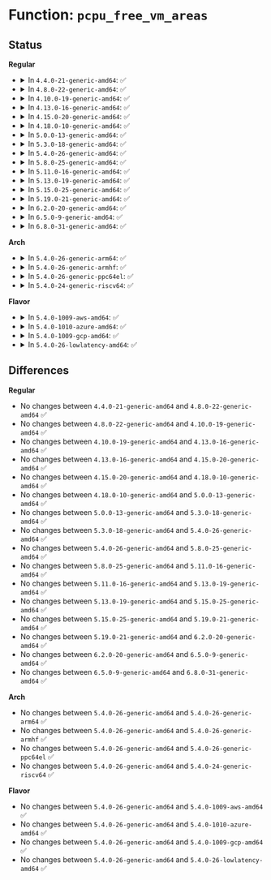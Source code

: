 # Function: <code>pcpu_free_vm_areas</code>

## Status
<b>Regular</b>
<ul>
<li>
<details>
<summary>In <code>4.4.0-21-generic-amd64</code>: ✅</summary>

```c
void pcpu_free_vm_areas(struct vm_struct * * vms, int nr_vms)
```

```json
{
  "name": "pcpu_free_vm_areas",
  "collision_type": "Unique Global",
  "inline_type": "No",
  "funcs": [
    {
      "addr": 18446744071580744960,
      "name": "pcpu_free_vm_areas",
      "external": true,
      "loc": "mm/vmalloc.c:2544",
      "file": "mm/vmalloc.c",
      "inline": "seen, unknown",
      "caller_inline": [],
      "caller_func": [
        "mm/percpu.c:pcpu_balance_workfn"
      ]
    }
  ],
  "symbols": [
    {
      "addr": 18446744071580744960,
      "name": "pcpu_free_vm_areas",
      "section": ".text",
      "bind": "STB_GLOBAL",
      "size": 64
    }
  ]
}
```
</details>
</li>
<li>
<details>
<summary>In <code>4.8.0-22-generic-amd64</code>: ✅</summary>

```c
void pcpu_free_vm_areas(struct vm_struct * * vms, int nr_vms)
```

```json
{
  "name": "pcpu_free_vm_areas",
  "collision_type": "Unique Global",
  "inline_type": "No",
  "funcs": [
    {
      "addr": 18446744071580864096,
      "name": "pcpu_free_vm_areas",
      "external": true,
      "loc": "mm/vmalloc.c:2565",
      "file": "mm/vmalloc.c",
      "inline": "seen, unknown",
      "caller_inline": [],
      "caller_func": [
        "mm/percpu.c:pcpu_balance_workfn"
      ]
    }
  ],
  "symbols": [
    {
      "addr": 18446744071580864096,
      "name": "pcpu_free_vm_areas",
      "section": ".text",
      "bind": "STB_GLOBAL",
      "size": 64
    }
  ]
}
```
</details>
</li>
<li>
<details>
<summary>In <code>4.10.0-19-generic-amd64</code>: ✅</summary>

```c
void pcpu_free_vm_areas(struct vm_struct * * vms, int nr_vms)
```

```json
{
  "name": "pcpu_free_vm_areas",
  "collision_type": "Unique Global",
  "inline_type": "No",
  "funcs": [
    {
      "addr": 18446744071580934384,
      "name": "pcpu_free_vm_areas",
      "external": true,
      "loc": "mm/vmalloc.c:2578",
      "file": "mm/vmalloc.c",
      "inline": "seen, unknown",
      "caller_inline": [],
      "caller_func": [
        "mm/percpu.c:pcpu_balance_workfn"
      ]
    }
  ],
  "symbols": [
    {
      "addr": 18446744071580934384,
      "name": "pcpu_free_vm_areas",
      "section": ".text",
      "bind": "STB_GLOBAL",
      "size": 64
    }
  ]
}
```
</details>
</li>
<li>
<details>
<summary>In <code>4.13.0-16-generic-amd64</code>: ✅</summary>

```c
void pcpu_free_vm_areas(struct vm_struct * * vms, int nr_vms)
```

```json
{
  "name": "pcpu_free_vm_areas",
  "collision_type": "Unique Global",
  "inline_type": "No",
  "funcs": [
    {
      "addr": 18446744071580978368,
      "name": "pcpu_free_vm_areas",
      "external": true,
      "loc": "mm/vmalloc.c:2648",
      "file": "mm/vmalloc.c",
      "inline": "seen, unknown",
      "caller_inline": [],
      "caller_func": [
        "mm/percpu.c:pcpu_balance_workfn"
      ]
    }
  ],
  "symbols": [
    {
      "addr": 18446744071580978368,
      "name": "pcpu_free_vm_areas",
      "section": ".text",
      "bind": "STB_GLOBAL",
      "size": 64
    }
  ]
}
```
</details>
</li>
<li>
<details>
<summary>In <code>4.15.0-20-generic-amd64</code>: ✅</summary>

```c
void pcpu_free_vm_areas(struct vm_struct * * vms, int nr_vms)
```

```json
{
  "name": "pcpu_free_vm_areas",
  "collision_type": "Unique Global",
  "inline_type": "No",
  "funcs": [
    {
      "addr": 18446744071581081072,
      "name": "pcpu_free_vm_areas",
      "external": true,
      "loc": "mm/vmalloc.c:2640",
      "file": "mm/vmalloc.c",
      "inline": "seen, unknown",
      "caller_inline": [],
      "caller_func": [
        "mm/percpu.c:pcpu_balance_workfn"
      ]
    }
  ],
  "symbols": [
    {
      "addr": 18446744071581081072,
      "name": "pcpu_free_vm_areas",
      "section": ".text",
      "bind": "STB_GLOBAL",
      "size": 64
    }
  ]
}
```
</details>
</li>
<li>
<details>
<summary>In <code>4.18.0-10-generic-amd64</code>: ✅</summary>

```c
void pcpu_free_vm_areas(struct vm_struct * * vms, int nr_vms)
```

```json
{
  "name": "pcpu_free_vm_areas",
  "collision_type": "Unique Global",
  "inline_type": "No",
  "funcs": [
    {
      "addr": 18446744071581220080,
      "name": "pcpu_free_vm_areas",
      "external": true,
      "loc": "mm/vmalloc.c:2627",
      "file": "mm/vmalloc.c",
      "inline": "seen, unknown",
      "caller_inline": [],
      "caller_func": [
        "mm/percpu.c:pcpu_balance_workfn"
      ]
    }
  ],
  "symbols": [
    {
      "addr": 18446744071581220080,
      "name": "pcpu_free_vm_areas",
      "section": ".text",
      "bind": "STB_GLOBAL",
      "size": 64
    }
  ]
}
```
</details>
</li>
<li>
<details>
<summary>In <code>5.0.0-13-generic-amd64</code>: ✅</summary>

```c
void pcpu_free_vm_areas(struct vm_struct * * vms, int nr_vms)
```

```json
{
  "name": "pcpu_free_vm_areas",
  "collision_type": "Unique Global",
  "inline_type": "No",
  "funcs": [
    {
      "addr": 18446744071581303792,
      "name": "pcpu_free_vm_areas",
      "external": true,
      "loc": "mm/vmalloc.c:2629",
      "file": "mm/vmalloc.c",
      "inline": "seen, unknown",
      "caller_inline": [],
      "caller_func": [
        "mm/percpu.c:pcpu_balance_workfn"
      ]
    }
  ],
  "symbols": [
    {
      "addr": 18446744071581303792,
      "name": "pcpu_free_vm_areas",
      "section": ".text",
      "bind": "STB_GLOBAL",
      "size": 64
    }
  ]
}
```
</details>
</li>
<li>
<details>
<summary>In <code>5.3.0-18-generic-amd64</code>: ✅</summary>

```c
void pcpu_free_vm_areas(struct vm_struct * * vms, int nr_vms)
```

```json
{
  "name": "pcpu_free_vm_areas",
  "collision_type": "Unique Global",
  "inline_type": "No",
  "funcs": [
    {
      "addr": 18446744071581383360,
      "name": "pcpu_free_vm_areas",
      "external": true,
      "loc": "mm/vmalloc.c:3402",
      "file": "mm/vmalloc.c",
      "inline": "seen, unknown",
      "caller_inline": [],
      "caller_func": [
        "mm/percpu.c:pcpu_balance_workfn"
      ]
    }
  ],
  "symbols": [
    {
      "addr": 18446744071581383360,
      "name": "pcpu_free_vm_areas",
      "section": ".text",
      "bind": "STB_GLOBAL",
      "size": 64
    }
  ]
}
```
</details>
</li>
<li>
<details>
<summary>In <code>5.4.0-26-generic-amd64</code>: ✅</summary>

```c
void pcpu_free_vm_areas(struct vm_struct * * vms, int nr_vms)
```

```json
{
  "name": "pcpu_free_vm_areas",
  "collision_type": "Unique Global",
  "inline_type": "No",
  "funcs": [
    {
      "addr": 18446744071581444544,
      "name": "pcpu_free_vm_areas",
      "external": true,
      "loc": "mm/vmalloc.c:3413",
      "file": "mm/vmalloc.c",
      "inline": "seen, unknown",
      "caller_inline": [],
      "caller_func": [
        "mm/percpu.c:pcpu_balance_workfn"
      ]
    }
  ],
  "symbols": [
    {
      "addr": 18446744071581444544,
      "name": "pcpu_free_vm_areas",
      "section": ".text",
      "bind": "STB_GLOBAL",
      "size": 64
    }
  ]
}
```
</details>
</li>
<li>
<details>
<summary>In <code>5.8.0-25-generic-amd64</code>: ✅</summary>

```c
void pcpu_free_vm_areas(struct vm_struct * * vms, int nr_vms)
```

```json
{
  "name": "pcpu_free_vm_areas",
  "collision_type": "Unique Global",
  "inline_type": "No",
  "funcs": [
    {
      "addr": 18446744071581649616,
      "name": "pcpu_free_vm_areas",
      "external": true,
      "loc": "mm/vmalloc.c:3457",
      "file": "mm/vmalloc.c",
      "inline": "seen, unknown",
      "caller_inline": [],
      "caller_func": [
        "mm/percpu.c:pcpu_balance_workfn"
      ]
    }
  ],
  "symbols": [
    {
      "addr": 18446744071581649616,
      "name": "pcpu_free_vm_areas",
      "section": ".text",
      "bind": "STB_GLOBAL",
      "size": 90
    }
  ]
}
```
</details>
</li>
<li>
<details>
<summary>In <code>5.11.0-16-generic-amd64</code>: ✅</summary>

```c
void pcpu_free_vm_areas(struct vm_struct * * vms, int nr_vms)
```

```json
{
  "name": "pcpu_free_vm_areas",
  "collision_type": "Unique Global",
  "inline_type": "No",
  "funcs": [
    {
      "addr": 18446744071581696000,
      "name": "pcpu_free_vm_areas",
      "external": true,
      "loc": "mm/vmalloc.c:3445",
      "file": "mm/vmalloc.c",
      "inline": "seen, unknown",
      "caller_inline": [],
      "caller_func": [
        "mm/percpu.c:__pcpu_balance_workfn"
      ]
    }
  ],
  "symbols": [
    {
      "addr": 18446744071581696000,
      "name": "pcpu_free_vm_areas",
      "section": ".text",
      "bind": "STB_GLOBAL",
      "size": 90
    }
  ]
}
```
</details>
</li>
<li>
<details>
<summary>In <code>5.13.0-19-generic-amd64</code>: ✅</summary>

```c
void pcpu_free_vm_areas(struct vm_struct * * vms, int nr_vms)
```

```json
{
  "name": "pcpu_free_vm_areas",
  "collision_type": "Unique Global",
  "inline_type": "No",
  "funcs": [
    {
      "addr": 18446744071581719488,
      "name": "pcpu_free_vm_areas",
      "external": true,
      "loc": "mm/vmalloc.c:3697",
      "file": "mm/vmalloc.c",
      "inline": "seen, unknown",
      "caller_inline": [],
      "caller_func": [
        "mm/percpu.c:__pcpu_balance_workfn"
      ]
    }
  ],
  "symbols": [
    {
      "addr": 18446744071581719488,
      "name": "pcpu_free_vm_areas",
      "section": ".text",
      "bind": "STB_GLOBAL",
      "size": 90
    }
  ]
}
```
</details>
</li>
<li>
<details>
<summary>In <code>5.15.0-25-generic-amd64</code>: ✅</summary>

```c
void pcpu_free_vm_areas(struct vm_struct * * vms, int nr_vms)
```

```json
{
  "name": "pcpu_free_vm_areas",
  "collision_type": "Unique Global",
  "inline_type": "No",
  "funcs": [
    {
      "addr": 18446744071581991824,
      "name": "pcpu_free_vm_areas",
      "external": true,
      "loc": "mm/vmalloc.c:3808",
      "file": "mm/vmalloc.c",
      "inline": "seen, unknown",
      "caller_inline": [],
      "caller_func": [
        "mm/percpu.c:pcpu_balance_free"
      ]
    }
  ],
  "symbols": [
    {
      "addr": 18446744071581991824,
      "name": "pcpu_free_vm_areas",
      "section": ".text",
      "bind": "STB_GLOBAL",
      "size": 90
    }
  ]
}
```
</details>
</li>
<li>
<details>
<summary>In <code>5.19.0-21-generic-amd64</code>: ✅</summary>

```c
void pcpu_free_vm_areas(struct vm_struct * * vms, int nr_vms)
```

```json
{
  "name": "pcpu_free_vm_areas",
  "collision_type": "Unique Global",
  "inline_type": "No",
  "funcs": [
    {
      "addr": 18446744071582414576,
      "name": "pcpu_free_vm_areas",
      "external": true,
      "loc": "mm/vmalloc.c:3977",
      "file": "mm/vmalloc.c",
      "inline": "seen, unknown",
      "caller_inline": [],
      "caller_func": [
        "mm/percpu.c:pcpu_balance_free"
      ]
    }
  ],
  "symbols": [
    {
      "addr": 18446744071582414576,
      "name": "pcpu_free_vm_areas",
      "section": ".text",
      "bind": "STB_GLOBAL",
      "size": 99
    }
  ]
}
```
</details>
</li>
<li>
<details>
<summary>In <code>6.2.0-20-generic-amd64</code>: ✅</summary>

```c
void pcpu_free_vm_areas(struct vm_struct * * vms, int nr_vms)
```

```json
{
  "name": "pcpu_free_vm_areas",
  "collision_type": "Unique Global",
  "inline_type": "No",
  "funcs": [
    {
      "addr": 18446744071582922336,
      "name": "pcpu_free_vm_areas",
      "external": true,
      "loc": "mm/vmalloc.c:4036",
      "file": "mm/vmalloc.c",
      "inline": "seen, unknown",
      "caller_inline": [],
      "caller_func": [
        "mm/percpu.c:pcpu_balance_free"
      ]
    }
  ],
  "symbols": [
    {
      "addr": 18446744071582922336,
      "name": "pcpu_free_vm_areas",
      "section": ".text",
      "bind": "STB_GLOBAL",
      "size": 99
    }
  ]
}
```
</details>
</li>
<li>
<details>
<summary>In <code>6.5.0-9-generic-amd64</code>: ✅</summary>

```c
void pcpu_free_vm_areas(struct vm_struct * * vms, int nr_vms)
```

```json
{
  "name": "pcpu_free_vm_areas",
  "collision_type": "Unique Global",
  "inline_type": "No",
  "funcs": [
    {
      "addr": 18446744071583138704,
      "name": "pcpu_free_vm_areas",
      "external": true,
      "loc": "mm/vmalloc.c:4269",
      "file": "mm/vmalloc.c",
      "inline": "seen, unknown",
      "caller_inline": [],
      "caller_func": [
        "mm/percpu.c:pcpu_balance_free"
      ]
    }
  ],
  "symbols": [
    {
      "addr": 18446744071583138704,
      "name": "pcpu_free_vm_areas",
      "section": ".text",
      "bind": "STB_GLOBAL",
      "size": 99
    }
  ]
}
```
</details>
</li>
<li>
<details>
<summary>In <code>6.8.0-31-generic-amd64</code>: ✅</summary>

```c
void pcpu_free_vm_areas(struct vm_struct * * vms, int nr_vms)
```

```json
{
  "name": "pcpu_free_vm_areas",
  "collision_type": "Unique Global",
  "inline_type": "No",
  "funcs": [
    {
      "addr": 18446744071583321824,
      "name": "pcpu_free_vm_areas",
      "external": true,
      "loc": "mm/vmalloc.c:4269",
      "file": "mm/vmalloc.c",
      "inline": "seen, unknown",
      "caller_inline": [],
      "caller_func": [
        "mm/percpu.c:pcpu_balance_free"
      ]
    }
  ],
  "symbols": [
    {
      "addr": 18446744071583321824,
      "name": "pcpu_free_vm_areas",
      "section": ".text",
      "bind": "STB_GLOBAL",
      "size": 99
    }
  ]
}
```
</details>
</li>
</ul>
<b>Arch</b>
<ul>
<li>
<details>
<summary>In <code>5.4.0-26-generic-arm64</code>: ✅</summary>

```c
void pcpu_free_vm_areas(struct vm_struct * * vms, int nr_vms)
```

```json
{
  "name": "pcpu_free_vm_areas",
  "collision_type": "Unique Global",
  "inline_type": "No",
  "funcs": [
    {
      "addr": 18446603336492850536,
      "name": "pcpu_free_vm_areas",
      "external": true,
      "loc": "mm/vmalloc.c:3413",
      "file": "mm/vmalloc.c",
      "inline": "seen, unknown",
      "caller_inline": [],
      "caller_func": [
        "mm/percpu.c:pcpu_balance_workfn"
      ]
    }
  ],
  "symbols": [
    {
      "addr": 18446603336492850536,
      "name": "pcpu_free_vm_areas",
      "section": ".text",
      "bind": "STB_GLOBAL",
      "size": 96
    }
  ]
}
```
</details>
</li>
<li>
<details>
<summary>In <code>5.4.0-26-generic-armhf</code>: ✅</summary>

```c
void pcpu_free_vm_areas(struct vm_struct * * vms, int nr_vms)
```

```json
{
  "name": "pcpu_free_vm_areas",
  "collision_type": "Unique Global",
  "inline_type": "No",
  "funcs": [
    {
      "addr": 3226652296,
      "name": "pcpu_free_vm_areas",
      "external": true,
      "loc": "mm/vmalloc.c:3413",
      "file": "mm/vmalloc.c",
      "inline": "seen, unknown",
      "caller_inline": [],
      "caller_func": [
        "mm/percpu.c:pcpu_balance_workfn"
      ]
    }
  ],
  "symbols": [
    {
      "addr": 3226652296,
      "name": "pcpu_free_vm_areas",
      "section": ".text",
      "bind": "STB_GLOBAL",
      "size": 68
    }
  ]
}
```
</details>
</li>
<li>
<details>
<summary>In <code>5.4.0-26-generic-ppc64el</code>: ✅</summary>

```c
void pcpu_free_vm_areas(struct vm_struct * * vms, int nr_vms)
```

```json
{
  "name": "pcpu_free_vm_areas",
  "collision_type": "Unique Global",
  "inline_type": "No",
  "funcs": [
    {
      "addr": 13835058055286238608,
      "name": "pcpu_free_vm_areas",
      "external": true,
      "loc": "mm/vmalloc.c:3413",
      "file": "mm/vmalloc.c",
      "inline": "seen, unknown",
      "caller_inline": [],
      "caller_func": [
        "mm/percpu.c:pcpu_balance_workfn"
      ]
    }
  ],
  "symbols": [
    {
      "addr": 13835058055286238608,
      "name": "pcpu_free_vm_areas",
      "section": ".text",
      "bind": "STB_GLOBAL",
      "size": 136
    }
  ]
}
```
</details>
</li>
<li>
<details>
<summary>In <code>5.4.0-24-generic-riscv64</code>: ✅</summary>

```c
void pcpu_free_vm_areas(struct vm_struct * * vms, int nr_vms)
```

```json
{
  "name": "pcpu_free_vm_areas",
  "collision_type": "Unique Global",
  "inline_type": "No",
  "funcs": [
    {
      "addr": 18446743936272799484,
      "name": "pcpu_free_vm_areas",
      "external": true,
      "loc": "mm/vmalloc.c:3413",
      "file": "mm/vmalloc.c",
      "inline": "seen, unknown",
      "caller_inline": [],
      "caller_func": [
        "mm/percpu.c:pcpu_balance_workfn"
      ]
    }
  ],
  "symbols": [
    {
      "addr": 18446743936272799484,
      "name": "pcpu_free_vm_areas",
      "section": ".text",
      "bind": "STB_GLOBAL",
      "size": 88
    }
  ]
}
```
</details>
</li>
</ul>
<b>Flavor</b>
<ul>
<li>
<details>
<summary>In <code>5.4.0-1009-aws-amd64</code>: ✅</summary>

```c
void pcpu_free_vm_areas(struct vm_struct * * vms, int nr_vms)
```

```json
{
  "name": "pcpu_free_vm_areas",
  "collision_type": "Unique Global",
  "inline_type": "No",
  "funcs": [
    {
      "addr": 18446744071581413392,
      "name": "pcpu_free_vm_areas",
      "external": true,
      "loc": "mm/vmalloc.c:3413",
      "file": "mm/vmalloc.c",
      "inline": "seen, unknown",
      "caller_inline": [],
      "caller_func": [
        "mm/percpu.c:pcpu_balance_workfn"
      ]
    }
  ],
  "symbols": [
    {
      "addr": 18446744071581413392,
      "name": "pcpu_free_vm_areas",
      "section": ".text",
      "bind": "STB_GLOBAL",
      "size": 64
    }
  ]
}
```
</details>
</li>
<li>
<details>
<summary>In <code>5.4.0-1010-azure-amd64</code>: ✅</summary>

```c
void pcpu_free_vm_areas(struct vm_struct * * vms, int nr_vms)
```

```json
{
  "name": "pcpu_free_vm_areas",
  "collision_type": "Unique Global",
  "inline_type": "No",
  "funcs": [
    {
      "addr": 18446744071581355904,
      "name": "pcpu_free_vm_areas",
      "external": true,
      "loc": "mm/vmalloc.c:3413",
      "file": "mm/vmalloc.c",
      "inline": "seen, unknown",
      "caller_inline": [],
      "caller_func": [
        "mm/percpu.c:pcpu_balance_workfn"
      ]
    }
  ],
  "symbols": [
    {
      "addr": 18446744071581355904,
      "name": "pcpu_free_vm_areas",
      "section": ".text",
      "bind": "STB_GLOBAL",
      "size": 64
    }
  ]
}
```
</details>
</li>
<li>
<details>
<summary>In <code>5.4.0-1009-gcp-amd64</code>: ✅</summary>

```c
void pcpu_free_vm_areas(struct vm_struct * * vms, int nr_vms)
```

```json
{
  "name": "pcpu_free_vm_areas",
  "collision_type": "Unique Global",
  "inline_type": "No",
  "funcs": [
    {
      "addr": 18446744071581404592,
      "name": "pcpu_free_vm_areas",
      "external": true,
      "loc": "mm/vmalloc.c:3413",
      "file": "mm/vmalloc.c",
      "inline": "seen, unknown",
      "caller_inline": [],
      "caller_func": [
        "mm/percpu.c:pcpu_balance_workfn"
      ]
    }
  ],
  "symbols": [
    {
      "addr": 18446744071581404592,
      "name": "pcpu_free_vm_areas",
      "section": ".text",
      "bind": "STB_GLOBAL",
      "size": 64
    }
  ]
}
```
</details>
</li>
<li>
<details>
<summary>In <code>5.4.0-26-lowlatency-amd64</code>: ✅</summary>

```c
void pcpu_free_vm_areas(struct vm_struct * * vms, int nr_vms)
```

```json
{
  "name": "pcpu_free_vm_areas",
  "collision_type": "Unique Global",
  "inline_type": "No",
  "funcs": [
    {
      "addr": 18446744071581468704,
      "name": "pcpu_free_vm_areas",
      "external": true,
      "loc": "mm/vmalloc.c:3413",
      "file": "mm/vmalloc.c",
      "inline": "seen, unknown",
      "caller_inline": [],
      "caller_func": [
        "mm/percpu.c:pcpu_balance_workfn"
      ]
    }
  ],
  "symbols": [
    {
      "addr": 18446744071581468704,
      "name": "pcpu_free_vm_areas",
      "section": ".text",
      "bind": "STB_GLOBAL",
      "size": 64
    }
  ]
}
```
</details>
</li>
</ul>

## Differences
<b>Regular</b>
<ul>
<li>
No changes between <code>4.4.0-21-generic-amd64</code> and <code>4.8.0-22-generic-amd64</code> ✅
</li>
<li>
No changes between <code>4.8.0-22-generic-amd64</code> and <code>4.10.0-19-generic-amd64</code> ✅
</li>
<li>
No changes between <code>4.10.0-19-generic-amd64</code> and <code>4.13.0-16-generic-amd64</code> ✅
</li>
<li>
No changes between <code>4.13.0-16-generic-amd64</code> and <code>4.15.0-20-generic-amd64</code> ✅
</li>
<li>
No changes between <code>4.15.0-20-generic-amd64</code> and <code>4.18.0-10-generic-amd64</code> ✅
</li>
<li>
No changes between <code>4.18.0-10-generic-amd64</code> and <code>5.0.0-13-generic-amd64</code> ✅
</li>
<li>
No changes between <code>5.0.0-13-generic-amd64</code> and <code>5.3.0-18-generic-amd64</code> ✅
</li>
<li>
No changes between <code>5.3.0-18-generic-amd64</code> and <code>5.4.0-26-generic-amd64</code> ✅
</li>
<li>
No changes between <code>5.4.0-26-generic-amd64</code> and <code>5.8.0-25-generic-amd64</code> ✅
</li>
<li>
No changes between <code>5.8.0-25-generic-amd64</code> and <code>5.11.0-16-generic-amd64</code> ✅
</li>
<li>
No changes between <code>5.11.0-16-generic-amd64</code> and <code>5.13.0-19-generic-amd64</code> ✅
</li>
<li>
No changes between <code>5.13.0-19-generic-amd64</code> and <code>5.15.0-25-generic-amd64</code> ✅
</li>
<li>
No changes between <code>5.15.0-25-generic-amd64</code> and <code>5.19.0-21-generic-amd64</code> ✅
</li>
<li>
No changes between <code>5.19.0-21-generic-amd64</code> and <code>6.2.0-20-generic-amd64</code> ✅
</li>
<li>
No changes between <code>6.2.0-20-generic-amd64</code> and <code>6.5.0-9-generic-amd64</code> ✅
</li>
<li>
No changes between <code>6.5.0-9-generic-amd64</code> and <code>6.8.0-31-generic-amd64</code> ✅
</li>
</ul>
<b>Arch</b>
<ul>
<li>
No changes between <code>5.4.0-26-generic-amd64</code> and <code>5.4.0-26-generic-arm64</code> ✅
</li>
<li>
No changes between <code>5.4.0-26-generic-amd64</code> and <code>5.4.0-26-generic-armhf</code> ✅
</li>
<li>
No changes between <code>5.4.0-26-generic-amd64</code> and <code>5.4.0-26-generic-ppc64el</code> ✅
</li>
<li>
No changes between <code>5.4.0-26-generic-amd64</code> and <code>5.4.0-24-generic-riscv64</code> ✅
</li>
</ul>
<b>Flavor</b>
<ul>
<li>
No changes between <code>5.4.0-26-generic-amd64</code> and <code>5.4.0-1009-aws-amd64</code> ✅
</li>
<li>
No changes between <code>5.4.0-26-generic-amd64</code> and <code>5.4.0-1010-azure-amd64</code> ✅
</li>
<li>
No changes between <code>5.4.0-26-generic-amd64</code> and <code>5.4.0-1009-gcp-amd64</code> ✅
</li>
<li>
No changes between <code>5.4.0-26-generic-amd64</code> and <code>5.4.0-26-lowlatency-amd64</code> ✅
</li>
</ul>
